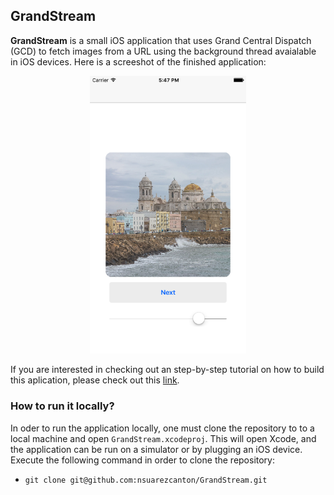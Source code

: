 ## GrandStream
**GrandStream** is a small iOS application that uses Grand Central Dispatch (GCD) to fetch images from a URL using the background thread avaialable in iOS devices. Here is a screeshot of the finished application:
<div style="text-align:center">
	<img src="screenshots/grand_stream.png" width="250">
</div>

If you are interested in checking out an step-by-step tutorial on how to build this aplication, please check out this [link](https://medium.com/@nsuarez.canton/networking-and-ui-updates-swift-3-44d97e4b400f).

### How to run it locally?
In oder to run the application locally, one must clone the repository to to a local machine and open `GrandStream.xcodeproj`. This will open Xcode, and the application can be run on a simulator or by plugging an iOS device. Execute the following command in order to clone the repository:
 
* `git clone git@github.com:nsuarezcanton/GrandStream.git`